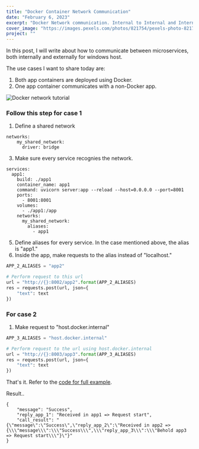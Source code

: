 ```yaml
---
title: "Docker Container Network Communication"
date: "February 6, 2023"
excerpt: "Docker Network communication. Internal to Internal and Internal to External. For Windows host"
cover_image: "https://images.pexels.com/photos/821754/pexels-photo-821754.jpeg?auto=compress&cs=tinysrgb&w=1260&h=750&dpr=1"
project: ""
---
```


In this post, I will write about how to communicate between microservices, both internally and externally for windows host.

The use cases I want to share today are:

  1) Both app containers are deployed using Docker.
  2) One app container communicates with a non-Docker app.

![Docker network tutorial](https://user-images.githubusercontent.com/49480914/216913799-79cdee95-49f3-4e77-af2c-efee082eaccb.jpg)

### Follow this step for case 1

1) Define a shared network

```
networks:
    my_shared_network:
      driver: bridge
```

3) Make sure every service recognies the network.

```
services:
  app1:
    build: ./app1
    container_name: app1
    command: uvicorn server:app --reload --host=0.0.0.0 --port=8001
    ports:
      - 8001:8001
    volumes:
      - ./app1:/app
    networks:
      my_shared_network:
        aliases:
          - app1
```

5) Define aliases for every service. In the case mentioned above, the alias is "app1."
6) Inside the app, make requests to the alias instead of "localhost."

```python
APP_2_ALIASES = "app2"

# Perform request to this url
url = "http://{}:8002/app2".format(APP_2_ALIASES)
res = requests.post(url, json={
    "text": text
})
```

### For case 2

1) Make request to "host.docker.internal"

```python
APP_3_ALIASES = "host.docker.internal"

# Perform request to the url using host.docker.internal
url = "http://{}:8003/app3".format(APP_3_ALIASES)
res = requests.post(url, json={
    "text": text
})
```

That's it. Refer to the [code for full example](https://github.com/devennn/blog-code/tree/master/networkplayground).

Result..

```
{
    "message": "Success",
    "reply_app_1": "Received in app1 => Request start",
    "call_result": "{\"message\":\"Success\",\"reply_app_2\":\"Received in app2 => {\\\"message\\\":\\\"Success\\\",\\\"reply_app_3\\\":\\\"Behold app3 => Request start\\\"}\"}"
}
```
